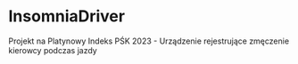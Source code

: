 # InsomniaDriver
Projekt na Platynowy Indeks PŚK 2023 - Urządzenie rejestrujące zmęczenie kierowcy podczas jazdy
